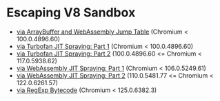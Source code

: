 # Escaping V8 Sandbox

- [via ArrayBuffer and WebAssembly Jump Table](./via%20ArrayBuffer%20and%20WebAssembly%20Jump%20Table) (Chromium < 100.0.4896.60)
- [via Turbofan JIT Spraying: Part 1](./via%20Turbofan%20JIT%20Spraying%20-%20Part%201) (Chromium < 100.0.4896.60)
- [via Turbofan JIT Spraying: Part 2](./via%20Turbofan%20JIT%20Spraying%20-%20Part%202) (100.0.4896.60 <= Chromium < 117.0.5938.62)
- [via WebAssembly JIT Spraying: Part 1](./via%20WebAssembly%20JIT%20Spraying%20-%20Part%201) (Chromium < 106.0.5249.61)
- [via WebAssembly JIT Spraying: Part 2](./via%20WebAssembly%20JIT%20Spraying%20-%20Part%202) (110.0.5481.77 <= Chromium < 122.0.6261.57)
- [via RegExp Bytecode](./via%20RegExp%20Bytecode) (Chromium < 125.0.6382.3)
